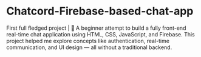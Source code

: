 # Chatcord-Firebase-based-chat-app
First full fledged project | 💬 A beginner attempt to build a fully front-end real-time chat application using HTML, CSS, JavaScript, and Firebase. This project helped me explore concepts like authentication, real-time communication, and UI design — all without a traditional backend.
